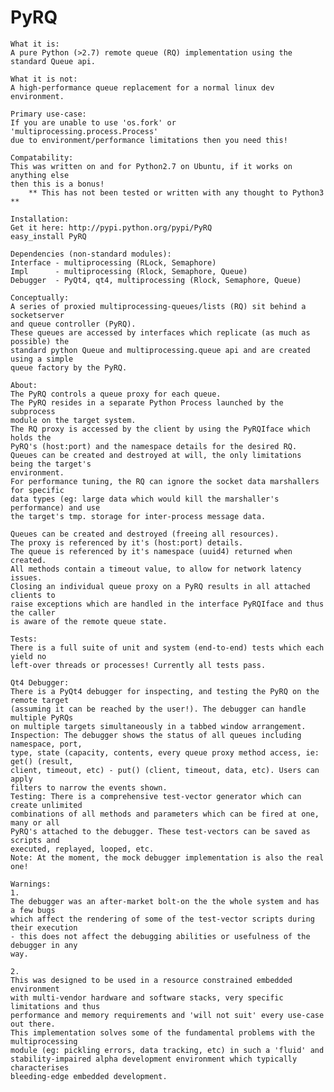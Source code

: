 PyRQ
====
    What it is:
    A pure Python (>2.7) remote queue (RQ) implementation using the standard Queue api.
    
    What it is not:
    A high-performance queue replacement for a normal linux dev environment.
    
    Primary use-case:
    If you are unable to use 'os.fork' or 'multiprocessing.process.Process'
    due to environment/performance limitations then you need this!
    
    Compatability:
    This was written on and for Python2.7 on Ubuntu, if it works on anything else
    then this is a bonus!
        ** This has not been tested or written with any thought to Python3 **
    
    Installation:
    Get it here: http://pypi.python.org/pypi/PyRQ
    easy_install PyRQ
    
    Dependencies (non-standard modules):
    Interface - multiprocessing (RLock, Semaphore)
    Impl      - multiprocessing (Rlock, Semaphore, Queue)
    Debugger  - PyQt4, qt4, multiprocessing (Rlock, Semaphore, Queue)
    
    Conceptually:
    A series of proxied multiprocessing-queues/lists (RQ) sit behind a socketserver
    and queue controller (PyRQ).
    These queues are accessed by interfaces which replicate (as much as possible) the 
    standard python Queue and multiprocessing.queue api and are created using a simple
    queue factory by the PyRQ.
    
    About:
    The PyRQ controls a queue proxy for each queue.
    The PyRQ resides in a separate Python Process launched by the subprocess
    module on the target system.
    The RQ proxy is accessed by the client by using the PyRQIface which holds the
    PyRQ's (host:port) and the namespace details for the desired RQ.
    Queues can be created and destroyed at will, the only limitations being the target's
    environment.
    For performance tuning, the RQ can ignore the socket data marshallers for specific
    data types (eg: large data which would kill the marshaller's performance) and use
    the target's tmp. storage for inter-process message data.
    
    Queues can be created and destroyed (freeing all resources).
    The proxy is referenced by it's (host:port) details.
    The queue is referenced by it's namespace (uuid4) returned when created.
    All methods contain a timeout value, to allow for network latency issues.
    Closing an individual queue proxy on a PyRQ results in all attached clients to
    raise exceptions which are handled in the interface PyRQIface and thus the caller
    is aware of the remote queue state.
    
    Tests:
    There is a full suite of unit and system (end-to-end) tests which each yield no
    left-over threads or processes! Currently all tests pass.
    
    Qt4 Debugger:
    There is a PyQt4 debugger for inspecting, and testing the PyRQ on the remote target
    (assuming it can be reached by the user!). The debugger can handle multiple PyRQs 
    on multiple targets simultaneously in a tabbed window arrangement.
    Inspection: The debugger shows the status of all queues including namespace, port,
    type, state (capacity, contents, every queue proxy method access, ie: get() (result,
    client, timeout, etc) - put() (client, timeout, data, etc). Users can apply
    filters to narrow the events shown.
    Testing: There is a comprehensive test-vector generator which can create unlimited
    combinations of all methods and parameters which can be fired at one, many or all
    PyRQ's attached to the debugger. These test-vectors can be saved as scripts and
    executed, replayed, looped, etc.
    Note: At the moment, the mock debugger implementation is also the real one!
    
    Warnings:
    1.
    The debugger was an after-market bolt-on the the whole system and has a few bugs
    which affect the rendering of some of the test-vector scripts during their execution
    - this does not affect the debugging abilities or usefulness of the debugger in any
    way.
    
    2.
    This was designed to be used in a resource constrained embedded environment
    with multi-vendor hardware and software stacks, very specific limitations and thus
    performance and memory requirements and 'will not suit' every use-case out there.
    This implementation solves some of the fundamental problems with the multiprocessing
    module (eg: pickling errors, data tracking, etc) in such a 'fluid' and
    stability-impaired alpha development environment which typically characterises
    bleeding-edge embedded development.
    
